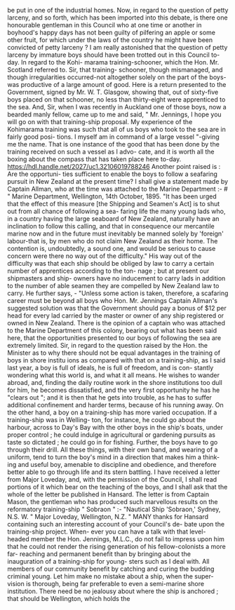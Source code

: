 be put in one of the industrial homes. Now, in regard to the question of petty larceny, and so forth, which has been imported into this debate, is there one honourable gentleman in this Council who at one time or another in boyhood's happy days has not been guilty of pilfering an apple or some other fruit, for which under the laws of the country he might have been convicted of petty larceny ? I am really astonished that the question of petty larceny by immature boys should have been trotted out in this Council to-day. In regard to the Kohi- marama training-schooner, which the Hon. Mr. Scotland referred to. Sir, that training- schooner, though mismanaged, and though irregularities occurred-not altogether solely on the part of the boys-was productive of a large amount of good. Here is a return presented to the Government, signed by Mr. W. T. Glasgow, showing that, out of sixty-five boys placed on that schooner, no less than thirty-eight were apprenticed to the sea. And, Sir, when I was recently in Auckland one of those boys, now a bearded manly fellow, came up to me and said, " Mr. Jennings, I hope you will go on with that training-ship proposal. My experience of the Kohimarama training was such that all of us boys who took to the sea are in fairly good posi- tions. I myself am in command of a large vessel "-giving me the name. That is one instance of the good that has been done by the training received on such a vessel as I advo- cate, and it is worth all the boxing about the compass that has taken place here to-day. https://hdl.handle.net/2027/uc1.32106019788246 Another point raised is : Are the opportuni- ties sufficient to enable the boys to follow a seafaring pursuit in New Zealand at the present time? I shall give a statement made by Captain Allman, who at the time was attached to the Marine Department :- # " Marine Department, Wellington, 14th October, 1895. "It has been urged that the effect of this measure [the Shipping and Seamen's Act] is to shut out from all chance of following a sea- faring life the many young lads who, in a country having the large seaboard of New Zealand, naturally have an inclination to follow this calling, and that in consequence our mercantile marine now and in the future must inevitably be manned solely by 'foreign' labour-that is, by men who do not claim New Zealand as their home. The contention is, undoubtedly, a sound one, and would be serious to cause concern were there no way out of the difficulty." His way out of the difficulty was that each ship should be obliged by law to carry a certain number of apprentices according to the ton- nage ; but at present our shipmasters and ship- owners have no inducement to carry lads in addition to the number of able seamen they are compelled by New Zealand law to carry. He further says, - "Unless some action is taken, therefore, a scafaring career must be beyond all boys who Hon. Mr. Jennings Captain Allman's suggested solution was that the Government should pay a bonus of $12 per head for every lad carried by the master or owner of any ship registered or owned in New Zealand. There is the opinion of a captain who was attached to the Marine Department of this colony, bearing out what has been said here, that the opportunities presented to our boys of following the sea are extremely limited. Sir, in regard to the question raised by the Hon. the Minister as to why there should not be equal advantages in the training of boys in shore institu ions as compared with that on a training-ship, as I said last year, a boy is full of ideals, he is full of freedom, and is con- stantly wondering what this world is, and what it all means. He wishes to wander abroad, and, finding the daily routine work in the shore institutions too dull for him, he becomes dissatisfied, and the very first opportunity he has he "clears out "; and it is then that he gets into trouble, as he has to suffer additional confinement and harder terms, because of his running away. On the other hand, a boy on a training-ship has more varied occupation. If a training-ship was in Welling- ton, for instance, he could go about the harbour, across to Day's Bay with the other boys in the ship's boats, under proper control ; he could indulge in agricultural or gardening pursuits as taste so dictated ; he could go in for fishing. Further, the boys have to go through their drill. All these things, with their own band, and wearing of a uniform, tend to turn the boy's mind in a direction that makes him a think- ing and useful boy, amenable to discipline and obedience, and therefore better able to go through life and its stern battling. I have received a letter from Major Loveday, and, with the permission of the Council, I shall read portions of it which bear on the teaching of the boys, and I shall ask that the whole of the letter be published in Hansard. The letter is from Captain Mason, the gentleman who has produced such marvellous results on the reformatory training-ship " Sobraon " :- "Nautical Ship 'Sobraon,' Sydney, N.S. W. " Major Loveday, Wellington, N.Z. " MANY thanks for Hansard containing such an interesting account of your Council's de- bate upon the training-ship project. When- ever you can have a talk with that level- headed member the Hon. Jennings, M.L.C., do not fail to impress upon him that he could not render the rising generation of his fellow-colonists a more far- reaching and permanent benefit than by bringing about the inauguration of a training-ship for young- sters such as I deal with. All members of our community benefit by catching and curing the budding criminal young. Let him make no mistake about a ship, when the super- vision is thorough, being far preferable to even a semi-marine shore institution. There need be no jealousy about where the ship is anchored ; that should be Wellington, which holds the <!-- PageNumber="1" --> 